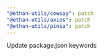 ```yaml
---
"@ethan-utils/cowsay": patch
"@ethan-utils/axios": patch
"@ethan-utils/pinia": patch
---
```


Update package.json keywords
